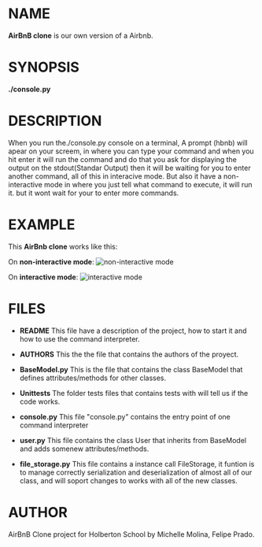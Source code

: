 #  NAME

**AirBnB clone** is our own version of a Airbnb.


# SYNOPSIS

**./console.py**


# DESCRIPTION

When you run the./console.py console on a terminal, A prompt (hbnb) will apear on your screem, in where you can type your command and when you hit enter it will run the command and do that you ask for displaying the output on the stdout(Standar Output) then it will be waiting for you to enter another command, all of this in interacive mode. But also it have a non-interactive mode in where you just tell what command to execute, it will run it. but it wont wait for your to enter more commands.


# EXAMPLE

This **AirBnb clone** works like this:

On **non-interactive mode**:
![non-interactive mode](https://user-images.githubusercontent.com/55112483/74885416-7a6b7b80-5343-11ea-91c4-0a57799f71c1.png)


On **interactive mode**:
![interactive mode](https://user-images.githubusercontent.com/55112483/74885336-4beda080-5343-11ea-9fdf-98763ecbc0a1.png)


# FILES

-   **README** This file have a description of the project, how to start it and how to use the command interpreter.

-   **AUTHORS** This the the file that contains the authors of the proyect.
-   **BaseModel.py** This is the file that contains the class BaseModel that defines attributes/methods for other classes.
-   **Unittests** The folder tests files that contains tests with will tell us if the code works. 
-   **console.py** This file "console.py" contains the entry point of one command interpreter
-   **user.py** This file contains the class User that inherits from BaseModel and adds somenew attributes/methods.
-   **file_storage.py** This file contains a instance call FileStorage, it funtion is to manage correctly serialization and deserialization of almost all of our class, and will soport changes to works with all of the new classes.


# AUTHOR
AirBnB Clone project for Holberton School by Michelle Molina, Felipe Prado.